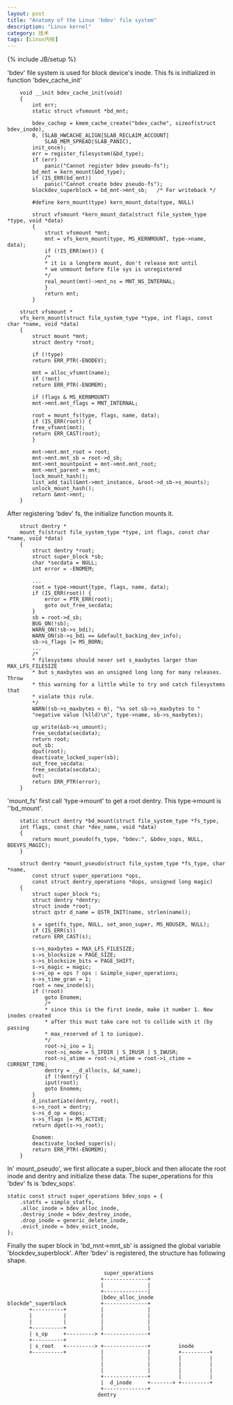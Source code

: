 ```yaml
---
layout: post
title: "Anatomy of the Linux 'bdev' file system"
description: "Linux kernel"
category: 技术
tags: [Linux内核]
---
```

{% include JB/setup %}


'bdev' file system is used for block device's inode. 
This fs is initialized in function 'bdev\_cache\_init'

        void __init bdev_cache_init(void)
        {
            int err;
            static struct vfsmount *bd_mnt;

            bdev_cachep = kmem_cache_create("bdev_cache", sizeof(struct bdev_inode),
            0, (SLAB_HWCACHE_ALIGN|SLAB_RECLAIM_ACCOUNT|
                SLAB_MEM_SPREAD|SLAB_PANIC),
            init_once);
            err = register_filesystem(&bd_type);
            if (err)
                panic("Cannot register bdev pseudo-fs");
            bd_mnt = kern_mount(&bd_type);
            if (IS_ERR(bd_mnt))
                panic("Cannot create bdev pseudo-fs");
            blockdev_superblock = bd_mnt->mnt_sb;   /* For writeback */

            #define kern_mount(type) kern_mount_data(type, NULL)

            struct vfsmount *kern_mount_data(struct file_system_type *type, void *data)
            {
                struct vfsmount *mnt;
                mnt = vfs_kern_mount(type, MS_KERNMOUNT, type->name, data);
                if (!IS_ERR(mnt)) {
                /*
                * it is a longterm mount, don't release mnt until
                * we unmount before file sys is unregistered
                */
                real_mount(mnt)->mnt_ns = MNT_NS_INTERNAL;
                }
                return mnt;
            }

        struct vfsmount *
        vfs_kern_mount(struct file_system_type *type, int flags, const char *name, void *data)
        {
            struct mount *mnt;
            struct dentry *root;

            if (!type)
            return ERR_PTR(-ENODEV);

            mnt = alloc_vfsmnt(name);
            if (!mnt)
            return ERR_PTR(-ENOMEM);

            if (flags & MS_KERNMOUNT)
            mnt->mnt.mnt_flags = MNT_INTERNAL;

            root = mount_fs(type, flags, name, data);
            if (IS_ERR(root)) {
            free_vfsmnt(mnt);
            return ERR_CAST(root);
            }

            mnt->mnt.mnt_root = root;
            mnt->mnt.mnt_sb = root->d_sb;
            mnt->mnt_mountpoint = mnt->mnt.mnt_root;
            mnt->mnt_parent = mnt;
            lock_mount_hash();
            list_add_tail(&mnt->mnt_instance, &root->d_sb->s_mounts);
            unlock_mount_hash();
            return &mnt->mnt;
        }

After registering 'bdev' fs, the initialize function mounts it. 

        struct dentry *
        mount_fs(struct file_system_type *type, int flags, const char *name, void *data)
        {
            struct dentry *root;
            struct super_block *sb;
            char *secdata = NULL;
            int error = -ENOMEM;

            ...
            root = type->mount(type, flags, name, data);
            if (IS_ERR(root)) {
                error = PTR_ERR(root);
                goto out_free_secdata;
            }
            sb = root->d_sb;
            BUG_ON(!sb);
            WARN_ON(!sb->s_bdi);
            WARN_ON(sb->s_bdi == &default_backing_dev_info);
            sb->s_flags |= MS_BORN;
            ...
            /*
            * filesystems should never set s_maxbytes larger than MAX_LFS_FILESIZE
            * but s_maxbytes was an unsigned long long for many releases. Throw
            * this warning for a little while to try and catch filesystems that
            * violate this rule.
            */
            WARN((sb->s_maxbytes < 0), "%s set sb->s_maxbytes to "
            "negative value (%lld)\n", type->name, sb->s_maxbytes);

            up_write(&sb->s_umount);
            free_secdata(secdata);
            return root;
            out_sb:
            dput(root);
            deactivate_locked_super(sb);
            out_free_secdata:
            free_secdata(secdata);
            out:
            return ERR_PTR(error);
        }


'mount\_fs' first call 'type->mount' to get a root dentry. This type->mount is ''bd\_mount'.

        static struct dentry *bd_mount(struct file_system_type *fs_type,
        int flags, const char *dev_name, void *data)
        {
            return mount_pseudo(fs_type, "bdev:", &bdev_sops, NULL, BDEVFS_MAGIC);
        }

        struct dentry *mount_pseudo(struct file_system_type *fs_type, char *name,
            const struct super_operations *ops,
            const struct dentry_operations *dops, unsigned long magic)
        {
            struct super_block *s;
            struct dentry *dentry;
            struct inode *root;
            struct qstr d_name = QSTR_INIT(name, strlen(name));

            s = sget(fs_type, NULL, set_anon_super, MS_NOUSER, NULL);
            if (IS_ERR(s))
            return ERR_CAST(s);

            s->s_maxbytes = MAX_LFS_FILESIZE;
            s->s_blocksize = PAGE_SIZE;
            s->s_blocksize_bits = PAGE_SHIFT;
            s->s_magic = magic;
            s->s_op = ops ? ops : &simple_super_operations;
            s->s_time_gran = 1;
            root = new_inode(s);
            if (!root)
                goto Enomem;
                /*
                * since this is the first inode, make it number 1. New inodes created
                * after this must take care not to collide with it (by passing
                * max_reserved of 1 to iunique).
                */
                root->i_ino = 1;
                root->i_mode = S_IFDIR | S_IRUSR | S_IWUSR;
                root->i_atime = root->i_mtime = root->i_ctime = CURRENT_TIME;
                dentry = __d_alloc(s, &d_name);
                if (!dentry) {
                iput(root);
                goto Enomem;
            }
            d_instantiate(dentry, root);
            s->s_root = dentry;
            s->s_d_op = dops;
            s->s_flags |= MS_ACTIVE;
            return dget(s->s_root);

            Enomem:
            deactivate_locked_super(s);
            return ERR_PTR(-ENOMEM);
        }

In' mount\_pseudo', we first allocate a super\_block and then allocate the root inode and dentry and initialize these data. The super\_operations for this 'bdev' fs is 'bdev\_sops'.

    static const struct super_operations bdev_sops = {
        .statfs = simple_statfs,
        .alloc_inode = bdev_alloc_inode,
        .destroy_inode = bdev_destroy_inode,
        .drop_inode = generic_delete_inode,
        .evict_inode = bdev_evict_inode,
    };

Finally the super block in 'bd\_mnt->mnt\_sb' is assigned the global variable 'blockdev\_superblock'. After 'bdev' is registered, the structure has following shape.

                                   super_operations
                                  +--------------+
                                  |              |
                                  +--------------|
                                  |bdev_alloc_inode
    blockde^_superblock           +--------------+
           +----------+           |              |
           |          |           |              |
           |          |           |              |
           +----------+           |              |
           | s_op     +---------> +--------------+
           +----------+
           | s_root   +---------> +--------------+         inode
           +----------+           |              |         +---------+
                                  |              |         |         |
                                  |              |         |         |
                                  |              |         |         |
                                  +--------------+         |         |
                                  |  d_inode     +-------> +---------+
                                  +--------------+
                                 dentry
    